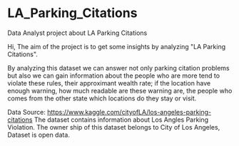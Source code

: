 # LA_Parking_Citations
Data Analyst project about LA Parking  Citations

Hi,
The aim of the project is to get some insights by analyzing "LA Parking Citations".

By analyzing this dataset we can answer not only parking citation problems but also
we can gain information about the people who are more tend to violate these rules, their approximant wealth rate;
if the location have enough warning, how much readable are these warning are, the people who comes from the other state which locations do they stay or visit.

Data Source: https://www.kaggle.com/cityofLA/los-angeles-parking-citations
The dataset contains information about Los Angles Parking Violation.
The owner ship of this dataset belongs to City of Los Angeles, Dataset is open data.

